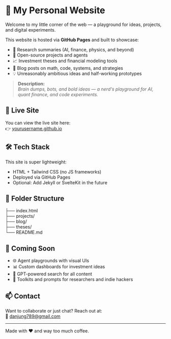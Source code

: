 # 🧠 My Personal Website

Welcome to my little corner of the web — a playground for ideas, projects, and digital experiments.

This website is hosted via **GitHub Pages** and built to showcase:
- 🔬 Research summaries (AI, finance, physics, and beyond)
- 🤖 Open-source projects and agents
- 📈 Investment theses and financial modeling tools
- 🧩 Blog posts on math, code, systems, and strategies
- 💡 Unreasonably ambitious ideas and half-working prototypes

> **Description:**  
> *Brain dumps, bots, and bold ideas — a nerd's playground for AI, quant finance, and code experiments.*

## 🚀 Live Site

You can view the live site here:  
👉 [yourusername.github.io](https://yourusername.github.io)

## 🛠️ Tech Stack

This site is super lightweight:
- HTML + Tailwind CSS (no JS frameworks)
- Deployed via GitHub Pages
- Optional: Add Jekyll or SvelteKit in the future

## 📂 Folder Structure

├── index.html <br>
├── projects/ <br>
├── blog/  <br>
├── theses/  <br>
└── README.md  <br>


## 🧪 Coming Soon

- 🌐 Agent playgrounds with visual UIs
- 📊 Custom dashboards for investment ideas
- 🧠 GPT-powered search for all content
- 🧰 Toolkits and prompts for researchers and indie hackers

## 📫 Contact

Want to collaborate or just chat? Reach out at:  
📧 [danjung789@gmail.com](mailto:danjung789@gmail.com)

---

Made with ❤️ and way too much coffee.
